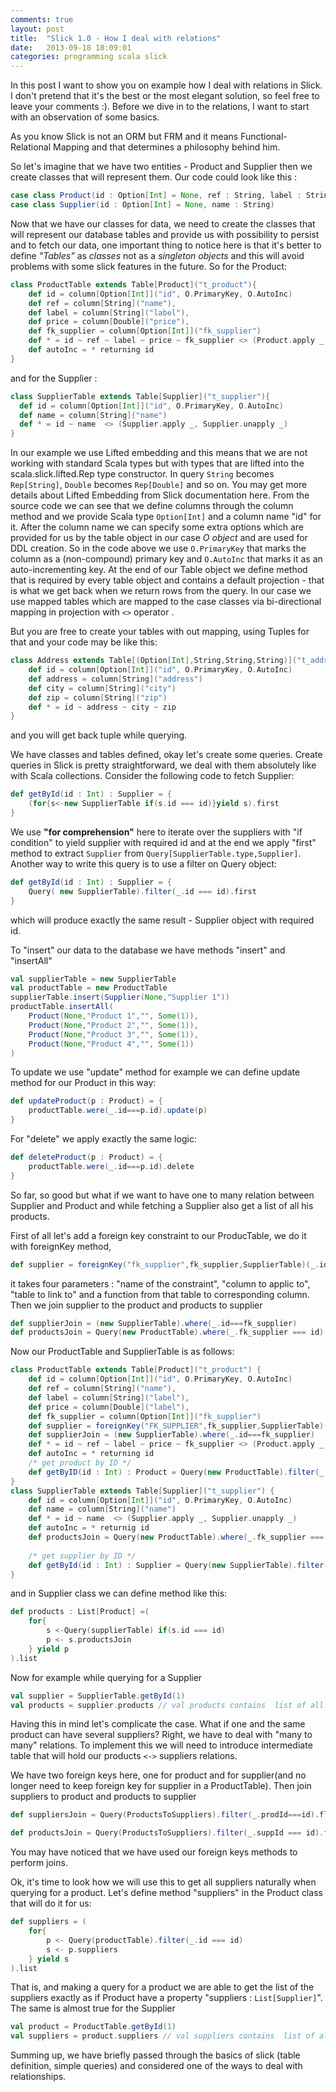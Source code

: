 ```yaml
---
comments: true
layout: post
title:  "Slick 1.0 - How I deal with relations"
date:   2013-09-18 18:09:01
categories: programming scala slick
---
```

In this post I want to show you on example how I deal with relations in Slick. I don't pretend that it's the best or the most elegant solution, so feel free to leave your comments :). Before we dive in to the relations, I want to start with an observation of some basics.

As you know Slick is not an ORM but FRM and it means Functional-Relational Mapping and that determines a philosophy behind him.

So let's imagine that we have two entities -  Product and Supplier then we create classes that will represent them. Our code could look like this :

```scala
case class Product(id : Option[Int] = None, ref : String, label : String, price : Double, fk_supplier : Option[Int])
case class Supplier(id : Option[Int] = None, name : String)
```

Now that we have our classes for data, we need to create the classes that will represent our database tables and provide us with possibility to persist and to fetch our data, one important thing to notice here is that it's better to define *"Tables"* as *classes* not as a *singleton objects* and this will avoid problems with some slick features in the future. So for the Product:

```scala
class ProductTable extends Table[Product]("t_product"){
    def id = column[Option[Int]]("id", O.PrimaryKey, O.AutoInc)
    def ref = column[String]("name"),
    def label = column[String]("label"),
    def price = column[Double]("price"),
    def fk_supplier = column[Option[Int]]("fk_supplier")
    def * = id ~ ref ~ label ~ price ~ fk_supplier <> (Product.apply _, Product.unapply _)
    def autoInc = * returning id
}
```
and for the Supplier :

```scala
class SupplierTable extends Table[Supplier]("t_supplier"){
  def id = column[Option[Int]]("id", O.PrimaryKey, O.AutoInc)
  def name = column[String]("name")
  def * = id ~ name  <> (Supplier.apply _, Supplier.unapply _)
}
```

In our example we use Lifted embedding and this means that we are not working with standard Scala types but with types that are lifted into the scala.slick.lifted.Rep type constructor. In query `String` becomes `Rep[String]`, `Double` becomes `Rep[Double]` and so on. You may get more details about Lifted Embedding from Slick documentation here. From the source code we can see that we define columns through the column method
and we provide Scala type `Option[Int]` and a column name "id" for it. After the column name we can specify some extra options which are provided for us by the table object in our case *O object* and are used for DDL creation. So in the code above we use `O.PrimaryKey` that marks the column as a (non-compound) primary key and `O.AutoInc` that marks it as an auto-incrementing key. At the end of our Table object we define method that is required by every table object and contains a default projection - that is what we get back when we return rows from the query. In our case we use mapped tables which are mapped to the case classes via bi-directional mapping in projection with `<>` operator .

But you are free to create your tables with out mapping, using Tuples for that and your code may be like this:

```scala
class Address extends Table[(Option[Int],String,String,String)]("t_address"){
    def id = column[Option[Int]]("id", O.PrimaryKey, O.AutoInc)
    def address = column[String]("address")
    def city = column[String]("city")
    def zip = column[String]("zip")
    def * = id ~ address ~ city ~ zip
}
```
and you will get back tuple while querying.

We have classes and tables defined, okay let's create some queries. Create queries in Slick is pretty straightforward, we deal with them absolutely  like with Scala collections. Consider the following code to fetch Supplier:

```scala
def getById(id : Int) : Supplier = {
    (for{s<-new SupplierTable if(s.id === id)}yield s).first
}
```

We use **"for comprehension"** here to iterate over the suppliers with "if condition" to yield supplier with required id and at the end we apply "first" method to extract `Supplier` from `Query[SupplierTable.type,Supplier]`. Another way to write this query is to use a filter on Query object:

```scala
def getById(id : Int) : Supplier = {
    Query( new SupplierTable).filter(_.id === id).first
}
```

which will produce exactly the same result - Supplier object with required id.

To "insert" our data to the database we have methods "insert" and "insertAll"

```scala
val supplierTable = new SupplierTable
val productTable = new ProductTable
supplierTable.insert(Supplier(None,"Supplier 1"))
productTable.insertAll(
    Product(None,"Product 1","", Some(1)),
    Product(None,"Product 2","", Some(1)),
    Product(None,"Product 3","", Some(1)),
    Product(None,"Product 4","", Some(1))
)
```

To update we use "update" method for example we can define update method for our Product in this way:

```scala
def updateProduct(p : Product) = {
    productTable.were(_.id===p.id).update(p)
}
```

For "delete" we apply exactly the same logic:

```scala
def deleteProduct(p : Product) = {
    productTable.were(_.id===p.id).delete
}
```

So far, so good but what if we want to have one to many relation between Supplier and Product and while fetching a Supplier also get a list of all his products.

First of all let's add a foreign key constraint to our ProducTable, we do it with foreignKey method,

```scala
def supplier = foreignKey("fk_supplier",fk_supplier,SupplierTable)(_.id,onDelete = ForeignKeyAction.Cascade)
```

it takes four parameters : "name of the constraint", "column to applic to", "table to link to" and a function from that table to corresponding column. Then we join supplier to the product and products to supplier

```scala
def supplierJoin = (new SupplierTable).where(_.id===fk_supplier)
def productsJoin = Query(new ProductTable).where(_.fk_supplier === id)
```
Now our ProductTable and SupplierTable is as follows:

```scala
class ProductTable extends Table[Product]("t_product") {
    def id = column[Option[Int]]("id", O.PrimaryKey, O.AutoInc)
    def ref = column[String]("name"),
    def label = column[String]("label"),
    def price = column[Double]("label"),
    def fk_supplier = column[Option[Int]]("fk_supplier")
    def supplier = foreignKey("FK_SUPPLIER",fk_supplier,SupplierTable)(_.id)
    def supplierJoin = (new SupplierTable).where(_.id===fk_supplier)
    def * = id ~ ref ~ label ~ price ~ fk_supplier <> (Product.apply _, Product.unapply _)
    def autoInc = * returning id
    /* get product by ID */
    def getByID(id : Int) : Product = Query(new ProductTable).filter(_.id === id).first
}
class SupplierTable extends Table[Supplier]("t_supplier") {
    def id = column[Option[Int]]("id", O.PrimaryKey, O.AutoInc)
    def name = column[String]("name")
    def * = id ~ name  <> (Supplier.apply _, Supplier.unapply _)
    def autoInc = * returnig id
    def productsJoin = Query(new ProductTable).where(_.fk_supplier === id)
    
    /* get supplier by ID */
    def getById(id : Int) : Supplier = Query(new SupplierTable).filter(_.id===id).first
}
```

and in Supplier class we can define method like this: 

```scala
def products : List[Product] =(
    for{
        s <-Query(supplierTable) if(s.id === id)
        p <- s.productsJoin 
    } yield p
).list
```
Now for example while querying for a Supplier

```scala
val supplier = SupplierTable.getById(1)
val products = supplier.products // val products contains  list of all products for this supplier
```

Having this in mind let's complicate the case. What if one and the same product can have several suppliers? Right, we have to deal with "many to many" relations. To implement this we will need to introduce intermediate table that will hold our  products `<->` suppliers relations.

We have two foreign keys here, one for product and for supplier(and no longer need to keep foreign key for supplier in a ProductTable). Then join suppliers to product and products to supplier

```scala
def suppliersJoin = Query(ProductsToSuppliers).filter(_.prodId===id).flatMap(f=>f.fk_sup)

def productsJoin = Query(ProductsToSuppliers).filter(_.suppId === id).flatMap(p=>p.fk_prod)
```

You may have noticed that we have used our foreign keys methods to perform joins.

Ok, it's time to look how we will use this to get all suppliers naturally when querying for a product. Let's define method "suppliers" in the Product class that will do it for us:

```scala
def suppliers = (
    for{
        p <- Query(productTable).filter(_.id === id)
        s <- p.suppliers
    } yield s
).list
```

That is, and making a query for a product we are able to get the list of the suppliers exactly as if Product have a property "suppliers : `List[Supplier]`". The same is almost true for the Supplier

```scala
val product = ProductTable.getById(1)
val suppliers = product.suppliers // val suppliers contains  list of all suppliers for this product
```
Summing up, we have briefly passed through the basics of slick (table definition, simple queries) and considered one of the ways to deal with relationships.